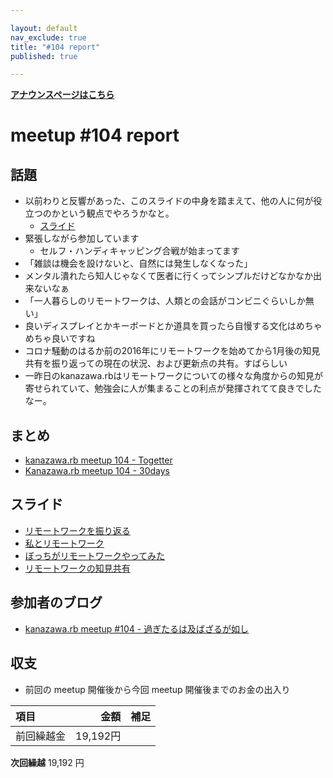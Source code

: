 ```yaml
---

layout: default
nav_exclude: true
title: "#104 report"
published: true

---
```


<div style="text-align: left;"><a href="./"><strong>アナウンスページはこちら</strong></a></div>

# meetup #104 report

## 話題

* 以前わりと反響があった、このスライドの中身を踏まえて、他の人に何が役立つのかという観点でやろうかなと。
  + [スライド](https://speakerdeck.com/sat/beteranji-shu-zhe-gaxin-siihuan-jing-deda-shi-bai-sitahua)
* 緊張しながら参加しています
  + セルフ・ハンディキャッピング合戦が始まってます
* 「雑談は機会を設けないと、自然には発生しなくなった」
* メンタル潰れたら知人じゃなくて医者に行くってシンプルだけどなかなか出来ないなぁ
* 「一人暮らしのリモートワークは、人類との会話がコンビニぐらいしか無い」
* 良いディスプレイとかキーボードとか道具を買ったら自慢する文化はめちゃめちゃ良いですね 
* コロナ騒動のはるか前の2016年にリモートワークを始めてから1月後の知見共有を振り返っての現在の状況、および更新点の共有。すばらしい
* 一昨日のkanazawa.rbはリモートワークについての様々な角度からの知見が寄せられていて、勉強会に人が集まることの利点が発揮されてて良きでしたなー。

## まとめ

* [kanazawa.rb meetup 104 - Togetter](https://togetter.com/li/1701854)
* [Kanazawa.rb meetup 104 - 30days](https://30d.jp/kzrb/94)


## スライド

* [リモートワークを振り返る](https://speakerdeck.com/takayukiatkwsk/look-back-on-remote-working)
* [私とリモートワーク](https://speakerdeck.com/cottondesu/remote-work-with-me)
* [ぼっちがリモートワークやってみた](https://speakerdeck.com/ryuseinomi/hotutikarimotowakuyatutemita)
* [リモートワークの知見共有](https://speakerdeck.com/sat/rimotowakufalsezhi-jian-gong-you)

## 参加者のブログ

* [kanazawa\.rb meetup \#104 \- 過ぎたるは及ばざるが如し](https://cotton-desu.hatenablog.com/entry/2021/04/27/130000)

## 収支

* 前回の meetup 開催後から今回 meetup 開催後までのお金の出入り

|項目                           |金額         |補足                                               |
|:------------------------------|------------:|:--------------------------------------------------|
| 前回繰越金                    |    19,192円 |                                                   |

**次回繰越**  19,192 円

